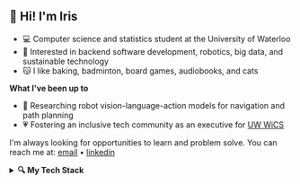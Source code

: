 ## 🌷 Hi! I'm Iris
- 💻 Computer science and statistics student at the University of Waterloo
- 💭 Interested in backend software development, robotics, big data, and sustainable technology
- 😽 I like baking, badminton, board games, audiobooks, and cats

**What I've been up to**
- 🔬 Researching robot vision-language-action models for navigation and path planning
- 💗 Fostering an inclusive tech community as an executive for [UW WiCS](https://wics.uwaterloo.ca/)

I'm always looking for opportunities to learn and problem solve. You can reach me at: [email](mailto:i3mo@uwaterloo.ca) • [linkedin](https://www.linkedin.com/in/iris-zq-mo/)

<details>
  <summary><strong>🔍 My Tech Stack</strong></summary>

  * **languages:** java, c++, c, python, go (golang), typesript, javascript, r, html, css, sql

  * **libraries/frameworks:** spring boot, react, react native, angular, next.js, node.js, flask, pytorch, sklearn, pandas, matplotlib, seaborn

  * **development tools:** docker, git, jenkins, linux, mongodb, postgresql, figma, rabbitmq, redis, google cloud, aws (ec2, aws), postman
</details>
